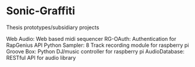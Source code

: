 # Sonic-Graffiti

Thesis prototypes/subsidiary projects

Web Audio: Web based midi sequencer
RG-OAuth: Authentication for RapGenius API
Python Sampler: 8 Track recording module for raspberry pi
Groove Box: Python DJ/music controller for raspberry pi 
AudioDatabase: RESTful API for audio library
